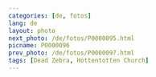 ```yaml
---
categories: [de, fotos]
lang: de
layout: photo
next_photo: /de/fotos/P0000095.html
picname: P0000096
prev_photo: /de/fotos/P0000097.html
tags: [Dead Zebra, Hottentotten Church]
---
```


